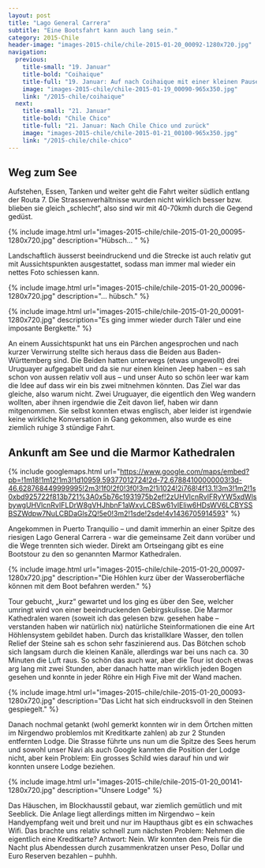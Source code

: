 ```yaml
---
layout: post
title: "Lago General Carrera"
subtitle: "Eine Bootsfahrt kann auch lang sein."
category: 2015-Chile
header-image: "images-2015-chile/chile-2015-01-20_00092-1280x720.jpg"
navigation:
  previous:
    title-small: "19. Januar"
    title-bold: "Coihaique"
    title-full: "19. Januar: Auf nach Coihaique mit einer kleinen Pause"
    image: "images-2015-chile/chile-2015-01-19_00090-965x350.jpg"
    link: "/2015-chile/coihaique"
  next:
    title-small: "21. Januar"
    title-bold: "Chile Chico"
    title-full: "21. Januar: Nach Chile Chico und zurück"
    image: "images-2015-chile/chile-2015-01-21_00100-965x350.jpg"
    link: "/2015-chile/chile-chico"
---
```

## Weg zum See

Aufstehen, Essen, Tanken und weiter geht die Fahrt weiter südlich entlang der Routa 7. Die Strassenverhältnisse wurden nicht wirklich besser bzw. blieben sie gleich „schlecht“, also sind wir mit 40-70kmh durch die Gegend gedüst.

{% include image.html url="images-2015-chile/chile-2015-01-20_00095-1280x720.jpg" description="Hübsch... " %}

Landschaftlich äusserst beeindruckend und die Strecke ist auch relativ gut mit Aussichtspunkten ausgestattet, sodass man immer mal wieder ein nettes Foto schiessen kann.

{% include image.html url="images-2015-chile/chile-2015-01-20_00096-1280x720.jpg" description="... hübsch." %}

{% include image.html url="images-2015-chile/chile-2015-01-20_00091-1280x720.jpg" description="Es ging immer wieder durch Täler und eine imposante Bergkette." %}

An einem Aussichtspunkt hat uns ein Pärchen angesprochen und nach kurzer Verwirrung stellte sich heraus dass die Beiden aus Baden-Württemberg sind. Die Beiden hatten unterwegs (etwas ungewollt) drei Uruguayer aufgegabelt und da sie nur einen kleinen Jeep haben – es sah schon von aussen relativ voll aus – und unser Auto so schön leer war kam die Idee auf dass wir ein bis zwei mitnehmen könnten. Das Ziel war das gleiche, also warum nicht.
Zwei Uruguayer, die eigentlich den Weg wandern wollten, aber ihnen irgendwie die Zeit davon lief, haben wir dann mitgenommen. Sie selbst konnten etwas englisch, aber leider ist irgendwie keine wirkliche Konversation in Gang gekommen, also wurde es eine ziemlich ruhige 3 stündige Fahrt.

## Ankunft am See und die Marmor Kathedralen

{% include googlemaps.html url="https://www.google.com/maps/embed?pb=!1m18!1m12!1m3!1d10959.59377012724!2d-72.67884100000003!3d-46.628768449999995!2m3!1f0!2f0!3f0!3m2!1i1024!2i768!4f13.1!3m3!1m2!1s0xbd925722f813b721%3A0x5b76c1931975b2ef!2zUHVlcnRvIFRyYW5xdWlsbywgUHVlcnRvIFLDrW8gVHJhbnF1aWxvLCBSw61vIEliw6HDsWV6LCBYSSBSZWdpw7NuLCBDaGlsZQ!5e0!3m2!1sde!2sde!4v1436705914593" %}

Angekommen in Puerto Tranquilio – und damit immerhin an einer Spitze des riesigen Lago General Carrera - war die gemeinsame Zeit dann vorüber und die Wege trennten sich wieder. Direkt am Ortseingang gibt es eine Bootstour zu den so genannten Marmor Kathedralen.

{% include image.html url="images-2015-chile/chile-2015-01-20_00097-1280x720.jpg" description="Die Höhlen kurz über der Wasseroberfläche können mit dem Boot befahren werden." %}

Tour gebucht, „kurz“ gewartet und los ging es über den See, welcher umringt wird von einer beeindruckenden Gebirgskulisse. Die Marmor Kathedralen waren (soweit ich das gelesen bzw. gesehen habe – verstanden haben wir natürlich nix) natürliche Steinformationen die eine Art Höhlensystem gebildet haben. Durch das kristallklare Wasser, den tollen Relief der Steine sah es schon sehr faszinierend aus. Das Bötchen schob sich langsam durch die kleinen Kanäle, allerdings war bei uns nach ca. 30 Minuten die Luft raus. So schön das auch war, aber die Tour ist doch etwas arg lang mit zwei Stunden, aber danach hatte man wirklich jeden Bogen gesehen und konnte in jeder Röhre ein High Five mit der Wand machen.

{% include image.html url="images-2015-chile/chile-2015-01-20_00093-1280x720.jpg" description="Das Licht hat sich eindrucksvoll in den Steinen gespiegelt." %}

Danach nochmal getankt (wohl gemerkt konnten wir in dem Örtchen mitten im Nirgendwo problemlos mit Kreditkarte zahlen) ab zur 2 Stunden entfernten Lodge. Die Strasse führte uns nun um die Spitze des Sees herum und sowohl unser Navi als auch Google kannten die Position der Lodge nicht, aber kein Problem: Ein grosses Schild wies darauf hin und wir konnten unsere Lodge beziehen.

{% include image.html url="images-2015-chile/chile-2015-01-20_00141-1280x720.jpg" description="Unsere Lodge" %}

Das Häuschen, im Blockhausstil gebaut, war ziemlich gemütlich und mit Seeblick. Die Anlage liegt allerdings mitten im Nirgendwo – kein Handyempfang weit und breit und nur im Haupthaus gibt es ein schwaches Wifi. Das brachte uns relativ schnell zum nächsten Problem: Nehmen die eigentlich eine Kreditkarte? Antwort: Nein.
Wir konnten den Preis für die Nacht plus Abendessen durch zusammenkratzen unser Peso, Dollar und Euro Reserven bezahlen – puhhh.
